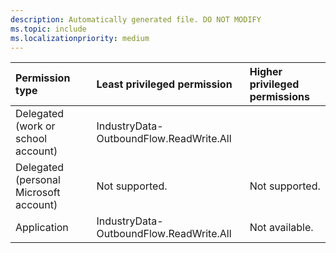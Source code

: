 ```yaml
---
description: Automatically generated file. DO NOT MODIFY
ms.topic: include
ms.localizationpriority: medium
---
```


| Permission type                        | Least privileged permission             | Higher privileged permissions |
| :------------------------------------- | :-------------------------------------- | :---------------------------- |
| Delegated (work or school account)     | IndustryData-OutboundFlow.ReadWrite.All |                               |
| Delegated (personal Microsoft account) | Not supported.                          | Not supported.                |
| Application                            | IndustryData-OutboundFlow.ReadWrite.All | Not available.                               |
